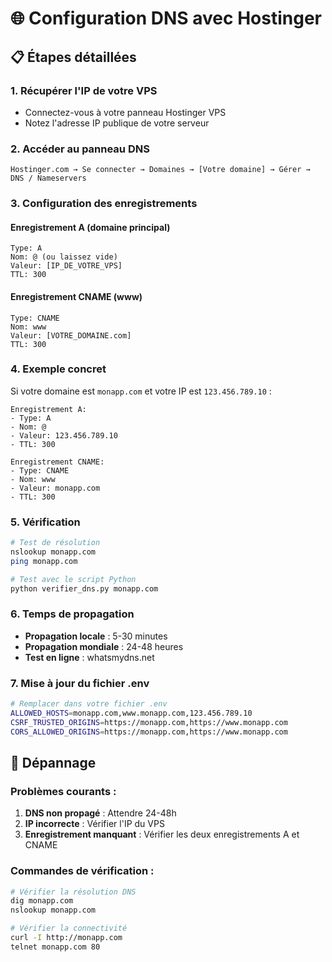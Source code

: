 # 🌐 Configuration DNS avec Hostinger

## 📋 Étapes détaillées

### 1. **Récupérer l'IP de votre VPS**

- Connectez-vous à votre panneau Hostinger VPS
- Notez l'adresse IP publique de votre serveur

### 2. **Accéder au panneau DNS**

```
Hostinger.com → Se connecter → Domaines → [Votre domaine] → Gérer → DNS / Nameservers
```

### 3. **Configuration des enregistrements**

#### **Enregistrement A (domaine principal)**

```
Type: A
Nom: @ (ou laissez vide)
Valeur: [IP_DE_VOTRE_VPS]
TTL: 300
```

#### **Enregistrement CNAME (www)**

```
Type: CNAME
Nom: www
Valeur: [VOTRE_DOMAINE.com]
TTL: 300
```

### 4. **Exemple concret**

Si votre domaine est `monapp.com` et votre IP est `123.456.789.10` :

```
Enregistrement A:
- Type: A
- Nom: @
- Valeur: 123.456.789.10
- TTL: 300

Enregistrement CNAME:
- Type: CNAME
- Nom: www
- Valeur: monapp.com
- TTL: 300
```

### 5. **Vérification**

```bash
# Test de résolution
nslookup monapp.com
ping monapp.com

# Test avec le script Python
python verifier_dns.py monapp.com
```

### 6. **Temps de propagation**

- **Propagation locale** : 5-30 minutes
- **Propagation mondiale** : 24-48 heures
- **Test en ligne** : whatsmydns.net

### 7. **Mise à jour du fichier .env**

```bash
# Remplacer dans votre fichier .env
ALLOWED_HOSTS=monapp.com,www.monapp.com,123.456.789.10
CSRF_TRUSTED_ORIGINS=https://monapp.com,https://www.monapp.com
CORS_ALLOWED_ORIGINS=https://monapp.com,https://www.monapp.com
```

## 🔧 Dépannage

### Problèmes courants :

1. **DNS non propagé** : Attendre 24-48h
2. **IP incorrecte** : Vérifier l'IP du VPS
3. **Enregistrement manquant** : Vérifier les deux enregistrements A et CNAME

### Commandes de vérification :

```bash
# Vérifier la résolution DNS
dig monapp.com
nslookup monapp.com

# Vérifier la connectivité
curl -I http://monapp.com
telnet monapp.com 80
```
